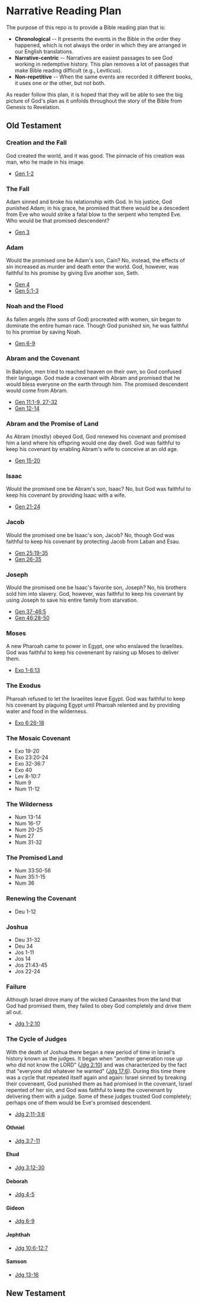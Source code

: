 # Narrative Reading Plan
The purpose of this repo is to provide a Bible reading plan that is:
* **Chronological** -- It presents the events in the Bible in the order they happened, which is not always the order in which they are arranged in our English translations.  
* **Narrative-centric** -- Narratives are easiest passages to see God working in redemptive history.  This plan removes a lot of passages that make Bible reading difficult (e.g., Leviticus). 
* **Non-repetitive** -- When the same events are recorded it different books, it uses one or the other, but not both.

As reader follow this plan, it is hoped that they will be able to see the big picture of God's plan as it unfolds throughout the story of the Bible from Genesis to Revelation.
## Old Testament
### Creation and the Fall
God created the world, and it was good. The pinnacle of his creation was man, who he made in his image.
* [Gen 1-2](https://www.biblegateway.com/passage/?search=Gen+1-2&version=HCSB)
### The Fall
Adam sinned and broke his relationship with God. In his justice, God punished Adam; in his grace, he promised that there would be a descedent from Eve who would strike a fatal blow to the serpent who tempted Eve. Who would be that promised descendent?
* [Gen 3](https://www.biblegateway.com/passage/?search=Gen+3&version=HCSB)
### Adam
Would the promised one be Adam's son, Cain? No, instead, the effects of sin increased as murder and death enter the world.  God, however, was faithful to his promise by giving Eve another son, Seth.
* [Gen 4](https://www.biblegateway.com/passage/?search=Gen+4&version=HCSB)
* [Gen 5:1-3](https://www.biblegateway.com/passage/?search=Gen+5%3A1-3&version=HCSB)
### Noah and the Flood
As fallen angels (the sons of God) procreated with women, sin began to dominate the entire human race.  Though God punished sin, he was faithful to his promise by saving Noah.
* [Gen 6-9](https://www.biblegateway.com/passage/?search=Gen+6-9&version=HCSB)
### Abram and the Covenant
In Babylon, men tried to reached heaven on their own, so God confused their language.  God made a covenant with Abram and promised that he would bless everyone on the earth through him.  The promised descendent would come from Abram.
* [Gen 11:1-9, 27-32](https://www.biblegateway.com/passage/?search=Gen+11%3A1-9%2C+27-32&version=HCSB)
* [Gen 12-14](https://www.biblegateway.com/passage/?search=Gen+12-14&version=HCSB)
### Abram and the Promise of Land
As Abram (mostly) obeyed God, God renewed his covenant and promised him a land where his offspring would one day dwell. God was faithful to keep his covenant by enabling Abram's wife to conceive at an old age.
* [Gen 15-20](https://www.biblegateway.com/passage/?search=Gen+15-20&version=HCSB)
### Isaac
Would the promised one be Abram's son, Isaac? No, but God was faithful to keep his covenant by providing Isaac with a wife.
* [Gen 21-24](https://www.biblegateway.com/passage/?search=Gen+21-24&version=HCSB)
### Jacob
Would the promised one be Isaac's son, Jacob? No, though God was faithful to keep his covenant by protecting Jacob from Laban and Esau.
* [Gen 25:19-35](https://www.biblegateway.com/passage/?search=Gen+25%3A19-35&version=HCSB)
* [Gen 26-35](https://www.biblegateway.com/passage/?search=Gen+26-35&version=HCSB)
### Joseph
Would the promised one be Isaac's favorite son, Joseph? No, his brothers sold him into slavery. God, however, was faithful to keep his covenant by using Joseph to save his entire family from starvation.
* [Gen 37-46:5](https://www.biblegateway.com/passage/?search=Gen+37-46%3A5&version=HCSB)
* [Gen 46:28-50](https://www.biblegateway.com/passage/?search=Gen+46%3A28+-+Gen+50&version=HCSB)
### Moses
A new Pharoah came to power in Egypt, one who enslaved the Israelites. God was faithful to keep his covenenant by raising up Moses to deliver them.
* [Exo 1-6:13](https://www.biblegateway.com/passage/?search=Exo+1-6%3A13&version=HCSB)
### The Exodus
Pharoah refused to let the Israelites leave Egypt. God was faithful to keep his covenant by plaguing Egypt until Pharoah relented and by providing water and food in the wilderness.
* [Exo 6:26-18](https://www.biblegateway.com/passage/?search=Exo+6%3A26-Exo+18&version=HCSB)
### The Mosaic Covenant
* Exo 19-20
* Exo 23:20-24
* Exo 32-36:7
* Exo 40
* Lev 8-10:7
* Num 9
* Num 11-12
### The Wilderness
* Num 13-14
* Num 16-17
* Num 20-25
* Num 27
* Num 31-32
### The Promised Land
* Num 33:50-56
* Num 35:1-15
* Num 36
### Renewing the Covenant
* Deu 1-12
### Joshua
* Deu 31-32
* Deu 34
* Jos 1-11
* Jos 14
* Jos 21:43-45
* Jos 22-24
### Failure
Although Israel drove many of the wicked Canaanites from the land that God had promised them, they failed to obey God completely and drive them all out.
* [Jdg 1-2:10](https://www.biblegateway.com/passage/?search=Jdg+1&version=HCSB)
### The Cycle of Judges
With the death of Joshua there began a new period of time in Israel's history known as the judges.  It began when "another generation rose up who did not know the LORD" ([Jdg 2:10](https://www.biblegateway.com/passage/?search=Jdg+2%3A10&version=HCSB)) and was characterized by the fact that "everyone did whatever he wanted" ([Jdg 17:6](https://www.biblegateway.com/passage/?search=Jdg+17%3A6&version=HCSB)).  During this time there was a cycle that repeated itself again and again:  Israel sinned by breaking their coveneant, God punished them as had promised in the covenant, Israel repented of her sin, and God was faithful to keep the covenenant by delivering them with a judge. Some of these judges trusted God completely; perhaps one of them would be Eve's promised descendent.
* [Jdg 2:11-3:6](https://www.biblegateway.com/passage/?search=Jdg+2%3A11&version=HCSB)
#### Othniel
* [Jdg 3:7-11](https://www.biblegateway.com/passage/?search=Jdg+3%3A7-11&version=HCSB)
#### Ehud
* [Jdg 3:12-30](https://www.biblegateway.com/passage/?search=Jdg+3%3A12-30&version=HCSB)
#### Deborah 
* [Jdg 4-5](https://www.biblegateway.com/passage/?search=Jdg+4-5&version=HCSB)
#### Gideon
* [Jdg 6-9](https://www.biblegateway.com/passage/?search=Jdg+6-9&version=HCSB)
#### Jephthah 
* [Jdg 10:6-12:7](https://www.biblegateway.com/passage/?search=Jdg+10%3A6&version=HCSB)
#### Samson
* [Jdg 13-16](https://www.biblegateway.com/passage/?search=Jdg+13&version=HCSB)
## New Testament
